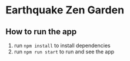 # Earthquake Zen Garden

## How to run the app

1. run `npm install` to install dependencies
2. run `npm run start` to run and see the app
